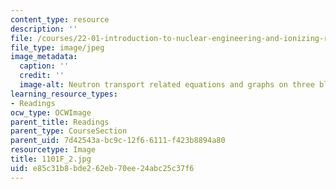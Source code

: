 ```yaml
---
content_type: resource
description: ''
file: /courses/22-01-introduction-to-nuclear-engineering-and-ionizing-radiation-fall-2016/e85c31b8bde262eb70ee24abc25c37f6_1101F_2.jpg
file_type: image/jpeg
image_metadata:
  caption: ''
  credit: ''
  image-alt: Neutron transport related equations and graphs on three blackboards.
learning_resource_types:
- Readings
ocw_type: OCWImage
parent_title: Readings
parent_type: CourseSection
parent_uid: 7d42543a-bc9c-12f6-6111-f423b8894a80
resourcetype: Image
title: 1101F_2.jpg
uid: e85c31b8-bde2-62eb-70ee-24abc25c37f6
---
```

